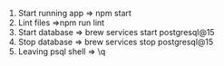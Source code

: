 1. Start running app => npm start
2. Lint files =>npm run lint
3. Start database => brew services start postgresql@15
4. Stop database => brew services stop postgresql@15
5. Leaving psql shell => \q
